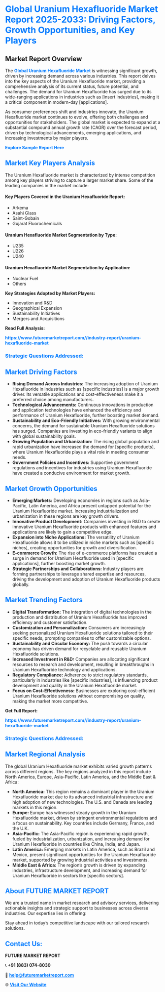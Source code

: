 <h1 style="color: #007BFF;">Global Uranium Hexafluoride Market Report 2025-2033: Driving Factors, Growth Opportunities, and Key Players</h1>

<section id="overview">
<h2>Market Report Overview</h2>
<p>The <a href="https://www.futuremarketreport.com//industry-report/uranium-hexafluoride-market" style="color: #007BFF; text-decoration: none;"><strong>Global Uranium Hexafluoride Market</strong></a> is witnessing significant growth, driven by increasing demand across various industries. This report delves into the key aspects of the Uranium Hexafluoride market, providing a comprehensive analysis of its current status, future potential, and challenges. The demand for Uranium Hexafluoride has surged due to its wide-ranging applications in industries such as [insert industries], making it a critical component in modern-day [applications].</p>
<p>As consumer preferences shift and industries innovate, the Uranium Hexafluoride market continues to evolve, offering both challenges and opportunities for stakeholders. The global market is expected to expand at a substantial compound annual growth rate (CAGR) over the forecast period, driven by technological advancements, emerging applications, and increasing investments by major players.</p>
</section>

<section id="overview">
<p><a href="https://www.futuremarketreport.com//request-sample/reportId=84126" style="color: #007BFF; text-decoration: none;"><strong>Explore Sample Report Here</strong></a></p>
</section>

<section id="key-players">
<h2 style="color: #007BFF;">Market Key Players Analysis</h2>
<p>The Uranium Hexafluoride market is characterized by intense competition among key players striving to capture a larger market share. Some of the leading companies in the market include:</p>
<h4>Key Players Covered in the Uranium Hexafluoride Report:</h4>
<ul><li>Arkema</li><li>Asahi Glass</li><li>Saint-Gobain</li><li>Gujarat Fluorochemicals</li></ul>
<h4>Uranium Hexafluoride Market Segmentation by Type:</h4>
<ul><li>U235</li><li>U226</li><li>U240</li></ul>

<h4>Uranium Hexafluoride Market Segmentation by Application:</h4>
<ul><li>Nuclear Fuel</li><li>Others</li></ul>
<p><strong>Key Strategies Adopted by Market Players:</strong></p>
<ul>
<li>Innovation and R&D</li>
<li>Geographical Expansion</li>
<li>Sustainability Initiatives</li>
<li>Mergers and Acquisitions</li>
</ul>
</section>

<section>
<p><strong>Read Full Analysis: </strong></p><a href="https://www.futuremarketreport.com//industry-report/uranium-hexafluoride-market" style="color: #007BFF; text-decoration: none;"><strong>https://www.futuremarketreport.com//industry-report/uranium-hexafluoride-market</strong></a>
<h3 style="color: #007BFF;">Strategic Questions Addressed:</h3>
</section>

<section id="driving-factors">
<h2 style="color: #007BFF;">Market Driving Factors</h2>
<ul>
<li><strong>Rising Demand Across Industries:</strong> The increasing adoption of Uranium Hexafluoride in industries such as [specific industries] is a major growth driver. Its versatile applications and cost-effectiveness make it a preferred choice among manufacturers.</li>
<li><strong>Technological Advancements:</strong> Continuous innovations in production and application technologies have enhanced the efficiency and performance of Uranium Hexafluoride, further boosting market demand.</li>
<li><strong>Sustainability and Eco-Friendly Initiatives:</strong> With growing environmental concerns, the demand for sustainable Uranium Hexafluoride solutions has surged. Companies are investing in eco-friendly variants to align with global sustainability goals.</li>
<li><strong>Growing Population and Urbanization:</strong> The rising global population and rapid urbanization have increased the demand for [specific products], where Uranium Hexafluoride plays a vital role in meeting consumer needs.</li>
<li><strong>Government Policies and Incentives:</strong> Supportive government regulations and incentives for industries using Uranium Hexafluoride have created a conducive environment for market growth.</li>
</ul>
</section>

<section id="growth-opportunities">
<h2 style="color: #007BFF;">Market Growth Opportunities</h2>
<ul>
<li><strong>Emerging Markets:</strong> Developing economies in regions such as Asia-Pacific, Latin America, and Africa present untapped potential for the Uranium Hexafluoride market. Increasing industrialization and urbanization in these regions are key growth drivers.</li>
<li><strong>Innovative Product Development:</strong> Companies investing in R&D to create innovative Uranium Hexafluoride products with enhanced features and applications are likely to gain a competitive edge.</li>
<li><strong>Expansion into Niche Applications:</strong> The versatility of Uranium Hexafluoride allows it to be utilized in niche markets such as [specific niches], creating opportunities for growth and diversification.</li>
<li><strong>E-commerce Growth:</strong> The rise of e-commerce platforms has created a surge in demand for Uranium Hexafluoride used in [specific applications], further boosting market growth.</li>
<li><strong>Strategic Partnerships and Collaborations:</strong> Industry players are forming partnerships to leverage shared expertise and resources, driving the development and adoption of Uranium Hexafluoride products globally.</li>
</ul>
</section>

<section id="trending-factors">
<h2 style="color: #007BFF;">Market Trending Factors</h2>
<ul>
<li><strong>Digital Transformation:</strong> The integration of digital technologies in the production and distribution of Uranium Hexafluoride has improved efficiency and customer satisfaction.</li>
<li><strong>Customization and Personalization:</strong> Consumers are increasingly seeking personalized Uranium Hexafluoride solutions tailored to their specific needs, prompting companies to offer customizable options.</li>
<li><strong>Sustainability and Circular Economy:</strong> The push towards a circular economy has driven demand for recyclable and reusable Uranium Hexafluoride solutions.</li>
<li><strong>Increased Investment in R&D:</strong> Companies are allocating significant resources to research and development, resulting in breakthroughs in Uranium Hexafluoride technology and applications.</li>
<li><strong>Regulatory Compliance:</strong> Adherence to strict regulatory standards, particularly in industries like [specific industries], is influencing product development and quality in the Uranium Hexafluoride market.</li>
<li><strong>Focus on Cost-Effectiveness:</strong> Businesses are exploring cost-efficient Uranium Hexafluoride solutions without compromising on quality, making the market more competitive.</li>
</ul>
</section>

<section>
<p><strong>Get Full Report: </strong></p><a href="https://www.futuremarketreport.com//industry-report/uranium-hexafluoride-market" style="color: #007BFF; text-decoration: none;"><strong>https://www.futuremarketreport.com//industry-report/uranium-hexafluoride-market</strong></a>
<h3 style="color: #007BFF;">Strategic Questions Addressed:</h3>
</section>


<section id="regional-analysis">
<h2 style="color: #007BFF;">Market Regional Analysis</h2>
<p>The global Uranium Hexafluoride market exhibits varied growth patterns across different regions. The key regions analyzed in this report include North America, Europe, Asia-Pacific, Latin America, and the Middle East & Africa:</p>
<ul>
<li><strong>North America:</strong> This region remains a dominant player in the Uranium Hexafluoride market due to its advanced industrial infrastructure and high adoption of new technologies. The U.S. and Canada are leading markets in this region.</li>
<li><strong>Europe:</strong> Europe has witnessed steady growth in the Uranium Hexafluoride market, driven by stringent environmental regulations and a focus on sustainability. Key countries include Germany, France, and the U.K.</li>
<li><strong>Asia-Pacific:</strong> The Asia-Pacific region is experiencing rapid growth, fueled by industrialization, urbanization, and increasing demand for Uranium Hexafluoride in countries like China, India, and Japan.</li>
<li><strong>Latin America:</strong> Emerging markets in Latin America, such as Brazil and Mexico, present significant opportunities for the Uranium Hexafluoride market, supported by growing industrial activities and investments.</li>
<li><strong>Middle East & Africa:</strong> The region’s growth is driven by expanding industries, infrastructure development, and increasing demand for Uranium Hexafluoride in sectors like [specific sectors].</li>
</ul>
</section>

<footer>
<h2 style="color: #007BFF;">About FUTURE MARKET REPORT</h2>
<p>We are a trusted name in market research and advisory services, delivering actionable insights and strategic support to businesses across diverse industries. Our expertise lies in offering:</p>

<p>Stay ahead in today’s competitive landscape with our tailored research solutions.</p>

<h2 style="color: #007BFF;">Contact Us:</h2>
<p><strong>FUTURE MARKET REPORT</strong></p>
<p>📞 <strong>+91 (883) 074-8030</strong></p>
<p>📧 <strong><a href="mailto:help@futuremarketreport.com" style="color: #007BFF;">help@futuremarketreport.com</a></strong></p>
<p>🌐 <strong><a href="https://www.futuremarketreport.com/" style="color: #007BFF;">Visit Our Website</a></strong></p>
</footer>